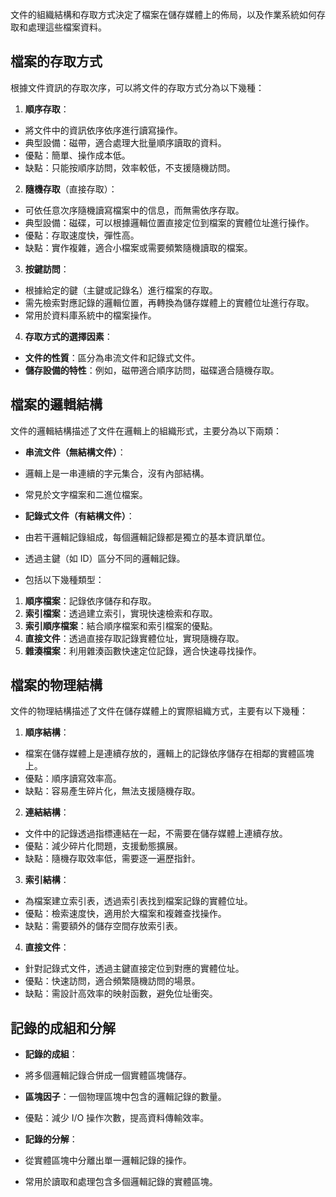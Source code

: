 文件的組織結構和存取方式決定了檔案在儲存媒體上的佈局，以及作業系統如何存取和處理這些檔案資料。

## 檔案的存取方式

根據文件資訊的存取次序，可以將文件的存取方式分為以下幾種：

1. **順序存取**：
 - 將文件中的資訊依序依序進行讀寫操作。
 - 典型設備：磁帶，適合處理大批量順序讀取的資料。
 - 優點：簡單、操作成本低。
 - 缺點：只能按順序訪問，效率較低，不支援隨機訪問。

2. **隨機存取**（直接存取）：
 - 可依任意次序隨機讀寫檔案中的信息，而無需依序存取。
 - 典型設備：磁碟，可以根據邏輯位置直接定位到檔案的實體位址進行操作。
 - 優點：存取速度快，彈性高。
 - 缺點：實作複雜，適合小檔案或需要頻繁隨機讀取的檔案。

3. **按鍵訪問**：
 - 根據給定的鍵（主鍵或記錄名）進行檔案的存取。
 - 需先檢索對應記錄的邏輯位置，再轉換為儲存媒體上的實體位址進行存取。
 - 常用於資料庫系統中的檔案操作。

4. **存取方式的選擇因素**：
 - **文件的性質**：區分為串流文件和記錄式文件。
 - **儲存設備的特性**：例如，磁帶適合順序訪問，磁碟適合隨機存取。

## 檔案的邏輯結構

文件的邏輯結構描述了文件在邏輯上的組織形式，主要分為以下兩類：

- **串流文件（無結構文件）**：
 - 邏輯上是一串連續的字元集合，沒有內部結構。
 - 常見於文字檔案和二進位檔案。

- **記錄式文件（有結構文件）**：
 - 由若干邏輯記錄組成，每個邏輯記錄都是獨立的基本資訊單位。
 - 透過主鍵（如 ID）區分不同的邏輯記錄。
 - 包括以下幾種類型：
 1. **順序檔案**：記錄依序儲存和存取。
 2. **索引檔案**：透過建立索引，實現快速檢索和存取。
 3. **索引順序檔案**：結合順序檔案和索引檔案的優點。
 4. **直接文件**：透過直接存取記錄實體位址，實現隨機存取。
 5. **雜湊檔案**：利用雜湊函數快速定位記錄，適合快速尋找操作。

## 檔案的物理結構

文件的物理結構描述了文件在儲存媒體上的實際組織方式，主要有以下幾種：

1. **順序結構**：
 - 檔案在儲存媒體上是連續存放的，邏輯上的記錄依序儲存在相鄰的實體區塊上。
 - 優點：順序讀寫效率高。
 - 缺點：容易產生碎片化，無法支援隨機存取。

2. **連結結構**：
 - 文件中的記錄透過指標連結在一起，不需要在儲存媒體上連續存放。
 - 優點：減少碎片化問題，支援動態擴展。
 - 缺點：隨機存取效率低，需要逐一遍歷指針。

3. **索引結構**：
 - 為檔案建立索引表，透過索引表找到檔案記錄的實體位址。
 - 優點：檢索速度快，適用於大檔案和複雜查找操作。
 - 缺點：需要額外的儲存空間存放索引表。

4. **直接文件**：
 - 針對記錄式文件，透過主鍵直接定位到對應的實體位址。
 - 優點：快速訪問，適合頻繁隨機訪問的場景。
 - 缺點：需設計高效率的映射函數，避免位址衝突。

## 記錄的成組和分解

- **記錄的成組**：
 - 將多個邏輯記錄合併成一個實體區塊儲存。
 - **區塊因子**：一個物理區塊中包含的邏輯記錄的數量。
 - 優點：減少 I/O 操作次數，提高資料傳輸效率。

- **記錄的分解**：
 - 從實體區塊中分離出單一邏輯記錄的操作。
 - 常用於讀取和處理包含多個邏輯記錄的實體區塊。